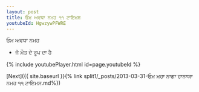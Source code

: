 ```yaml
---
layout: post
title: ਓਮ ਅਵਧਾ ਨਮਹ ੧੧ ਟਾਇਮਸ
youtubeId: HgwzywPFWRE
---
```

 
 
 ਓਮ ਅਵਧਾ ਨਮਹ  
 
 -  ਜੋ ਮੌਤ ਦੇ ਰੂਪ ਦਾ ਹੈ 
 
  
 
  
 
 
 
 
 
 


{% include youtubePlayer.html id=page.youtubeId %}
 
[Next]({{ site.baseurl }}{% link  split1/_posts/2013-03-31-ਓਮ ਮਹਾ ਨਾਗਾ ਹਾਨਾਯਾ ਨਮਹ ੧੧ ਟਾਇਮਸ.md%})
 
